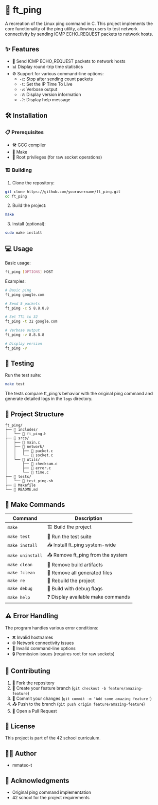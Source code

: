 # 🚀 ft_ping

A recreation of the Linux ping command in C. This project implements the core functionality of the ping utility, allowing users to test network connectivity by sending ICMP ECHO_REQUEST packets to network hosts.

## ✨ Features

- 📡 Send ICMP ECHO_REQUEST packets to network hosts
- 📊 Display round-trip time statistics
- ⚙️ Support for various command-line options:
  - `-c`: Stop after sending count packets
  - `-t`: Set the IP Time To Live
  - `-v`: Verbose output
  - `-V`: Display version information
  - `-?`: Display help message

## 🛠️ Installation

### 📋 Prerequisites

- 🛠️ GCC compiler
- 🔧 Make
- 🔐 Root privileges (for raw socket operations)

### 🏗️ Building

1. Clone the repository:
```bash
git clone https://github.com/yourusername/ft_ping.git
cd ft_ping
```

2. Build the project:
```bash
make
```

3. Install (optional):
```bash
sudo make install
```

## 💻 Usage

Basic usage:
```bash
ft_ping [OPTIONS] HOST
```

Examples:
```bash
# Basic ping
ft_ping google.com

# Send 5 packets
ft_ping -c 5 8.8.8.8

# Set TTL to 32
ft_ping -t 32 google.com

# Verbose output
ft_ping -v 8.8.8.8

# Display version
ft_ping -V
```

## 🧪 Testing

Run the test suite:
```bash
make test
```

The tests compare ft_ping's behavior with the original ping command and generate detailed logs in the `logs` directory.

## 📁 Project Structure

```
ft_ping/
├── 📂 includes/
│   └── 📄 ft_ping.h
├── 📂 srcs/
│   ├── 📄 main.c
│   ├── 📂 network/
│   │   ├── 📄 packet.c
│   │   └── 📄 socket.c
│   └── 📂 utils/
│       ├── 📄 checksum.c
│       ├── 📄 error.c
│       └── 📄 time.c
├── 📂 tests/
│   └── 📄 test_ping.sh
├── 📄 Makefile
└── 📄 README.md
```

## 🔧 Make Commands

| Command | Description |
|---------|-------------|
| `make` | 🏗️ Build the project |
| `make test` | 🧪 Run the test suite |
| `make install` | 📥 Install ft_ping system-wide |
| `make uninstall` | 📤 Remove ft_ping from the system |
| `make clean` | 🧹 Remove build artifacts |
| `make fclean` | 🧹 Remove all generated files |
| `make re` | 🔄 Rebuild the project |
| `make debug` | 🐛 Build with debug flags |
| `make help` | ❓ Display available make commands |

## ⚠️ Error Handling

The program handles various error conditions:
- ❌ Invalid hostnames
- 🌐 Network connectivity issues
- 🚫 Invalid command-line options
- 🔒 Permission issues (requires root for raw sockets)

## 🤝 Contributing

1. 🍴 Fork the repository
2. 🌿 Create your feature branch (`git checkout -b feature/amazing-feature`)
3. 💾 Commit your changes (`git commit -m 'Add some amazing feature'`)
4. 📤 Push to the branch (`git push origin feature/amazing-feature`)
5. 🔄 Open a Pull Request

## 📝 License

This project is part of the 42 school curriculum.

## 👨‍💻 Author

- mmateo-t

## 🙏 Acknowledgments

- Original ping command implementation
- 42 school for the project requirements
